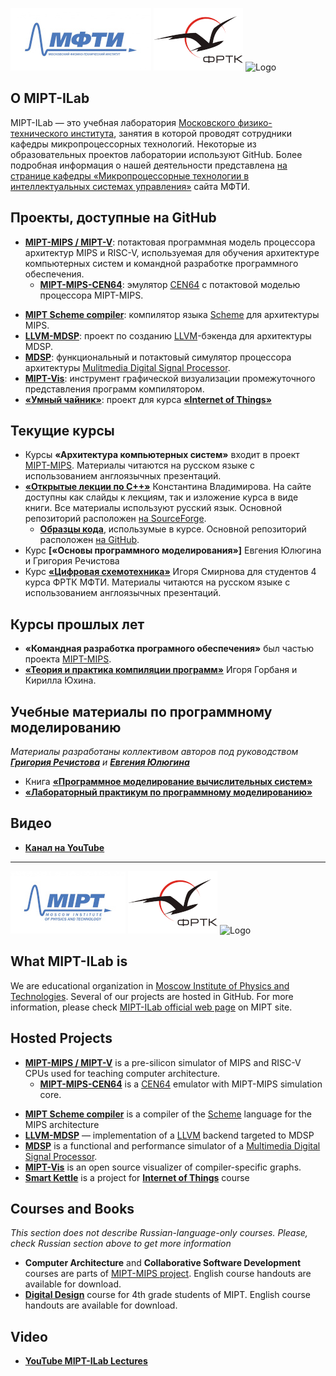 [![](https://github.com/MIPT-ILab/ca-lectures/blob/master/images/mipt-rus.jpg?raw=true)](https://mipt.ru)
[![](https://github.com/MIPT-ILab/ca-lectures/blob/master/images/drec.gif?raw=true)](https://mipt.ru/drec/)
![Logo](https://avatars2.githubusercontent.com/u/13999586?s=100)

## О MIPT-ILab

MIPT-ILab — это учебная лаборатория [Московского физико-технического института](https://mipt.ru/), занятия в которой проводят сотрудники кафедры микропроцессорных технологий. Некоторые из образовательных проектов лаборатории используют GitHub. Более подробная информация о нашей деятельности представлена [на странице кафедры «Микропроцессорные технологии в интеллектуальных системах управления»](https://mipt.ru/drec/about/ilab/) сайта МФТИ.

## Проекты, доступные на GitHub

* **[MIPT-MIPS / MIPT-V](https://mipt-ilab.github.io/mipt-mips/)**: потактовая программная модель процессора архитектур MIPS и RISC-V, используемая для обучения архитектуре компьютерных систем и командной разработке программного обеспечения.
  * **[MIPT-MIPS-CEN64](https://github.com/mipt-ilab/cen64)**: эмулятор [CEN64](https://github.com/tj90241/cen64) с потактовой моделью процессора MIPT-MIPS.
- **[MIPT Scheme compiler](https://github.com/MIPT-ILab-Compilers/mipt-scheme-compiler)**: компилятор языка [Scheme](https://ru.wikipedia.org/wiki/Scheme) для архитектуры MIPS.
- **[LLVM-MDSP](https://github.com/MIPT-ILab-Compilers/llvm-mdsp)**: проект по созданию [LLVM](https://llvm.org/)-бэкенда для архитектуры MDSP.
- **[MDSP](https://github.com/MIPT-ILab/MDSP)**: функциональный и потактовый симулятор процессора архитектуры [Mulitmedia Digital Signal Processor](https://en.wikipedia.org/wiki/MDSP).
- **[MIPT-Vis](https://github.com/MIPT-ILab-Compilers/MIPT-Vis)**: инструмент графической визуализации промежуточного представления программ компилятором.
- **[«Умный чайник»](https://github.com/MIPT-ILab/smart-kettle)**: проект для курса [**«Internet of Things»**](https://vk.com/club88309453)

## Текущие курсы

- Курсы **«Архитектура компьютерных систем»** входит в проект [MIPT-MIPS](https://mipt-ilab.github.io/mipt-mips/). Материалы читаются на русском языке с использованием англоязычных презентаций.
- **[«Открытые лекции по C++»](https://github.com/MIPT-ILab/cpp-lects-rus)** Константина Владимирова. На сайте доступны как слайды к лекциям, так и изложение курса в виде книги. Все материалы используют русский язык. Основной репозиторий расположен [на SourceForge](https://cpp-lects-rus.sourceforge.io/).
  - **[Образцы кода](https://github.com/MIPT-ILab/cpp-graduate)**, использумые в курсе. Основной репозиторий расположен [на GitHub](https://github.com/tilir/cpp-graduate).
- Курс **[«Основы программного моделирования»]** Евгения Юлюгина и Григория Речистова
- Курс **[«Цифровая схемотехника»](https://github.com/MIPT-ILab/digital-design)** Игоря Смирнова для студентов 4 курса ФРТК МФТИ. Материалы читаются на русском языке с использованием англоязычных презентаций.

## Курсы прошлых лет

- **«Командная разработка програмного обеспечения»** был частью проекта [MIPT-MIPS](https://mipt-ilab.github.io/mipt-mips/).
- **[«Теория и практика компиляции программ»](https://mipt-ilab.github.io/compiler-lectures)** Игоря Горбаня и Кирилла Юхина.

## Учебные материалы по программному моделированию

_Материалы разработаны коллективом авторов под руководством **[Григория Речистова](https://github.com/grigory-rechistov)** и **[Евгения Юлюгина](https://github.com/yulyugin)**_

- Книга **[«Программное моделирование вычислительных систем»](https://github.com/MIPT-ILab/simbook)**
- **[«Лабораторный практикум по программному моделированию»](https://github.com/MIPT-ILab/simlab)**

## Видео

- **[Канал на YouTube](https://www.youtube.com/channel/UCYFZ2yj4FjHNyqajv-MA_zw)**

----
[![](https://github.com/MIPT-ILab/ca-lectures/blob/master/images/mipt-eng.jpg?raw=true)](https://mipt.ru/english)
[![](https://github.com/MIPT-ILab/ca-lectures/blob/master/images/drec.gif?raw=true)](https://mipt.ru/drec/)
![Logo](https://avatars2.githubusercontent.com/u/13999586?s=100)

## What MIPT-ILab is

We are educational organization in [Moscow Institute of Physics and Technologies](https://mipt.ru/english/).
Several of our projects are hosted in GitHub. For more information, please check [MIPT-ILab official web page](https://mipt.ru/drec/about/ilab/) on MIPT site.

## Hosted Projects

* **[MIPT-MIPS / MIPT-V](https://mipt-ilab.github.io/mipt-mips/)** is a pre-silicon simulator of MIPS and RISC-V CPUs used for teaching computer architecture.
  * **[MIPT-MIPS-CEN64](https://github.com/mipt-ilab/cen64)** is a [CEN64](https://github.com/tj90241/cen64) emulator with MIPT-MIPS simulation core.
- **[MIPT Scheme compiler](https://github.com/MIPT-ILab-Compilers/mipt-scheme-compiler)** is a compiler of the [Scheme](https://en.wikipedia.org/wiki/Scheme_(programming_language)) language for the MIPS architecture
- **[LLVM-MDSP](https://github.com/MIPT-ILab-Compilers/llvm-mdsp)** — implementation of a [LLVM](https://llvm.org/) backend targeted to MDSP
- **[MDSP](https://github.com/MIPT-ILab/MDSP)** is a functional and performance simulator of a [Multimedia Digital Signal Processor](https://en.wikipedia.org/wiki/MDSP).
- **[MIPT-Vis](https://github.com/MIPT-ILab-Compilers/MIPT-Vis)** is an open source visualizer of compiler-specific graphs.
- **[Smart Kettle](https://github.com/MIPT-ILab/smart-kettle)** is a project for [**Internet of Things**](https://vk.com/club88309453) course

## Courses and Books

*This section does not describe Russian-language-only courses. Please, check Russian section above to get more information*
- **Computer Architecture** and **Collaborative Software Development** courses are parts of [MIPT-MIPS project](https://mipt-ilab.github.io/mipt-mips/). English course handouts are available for download.
- **[Digital Design](https://github.com/MIPT-ILab/digital-design)** course for 4th grade students of MIPT. English course handouts are available for download.

## Video

- **[YouTube MIPT-ILab Lectures](https://www.youtube.com/channel/UCYFZ2yj4FjHNyqajv-MA_zw)**
